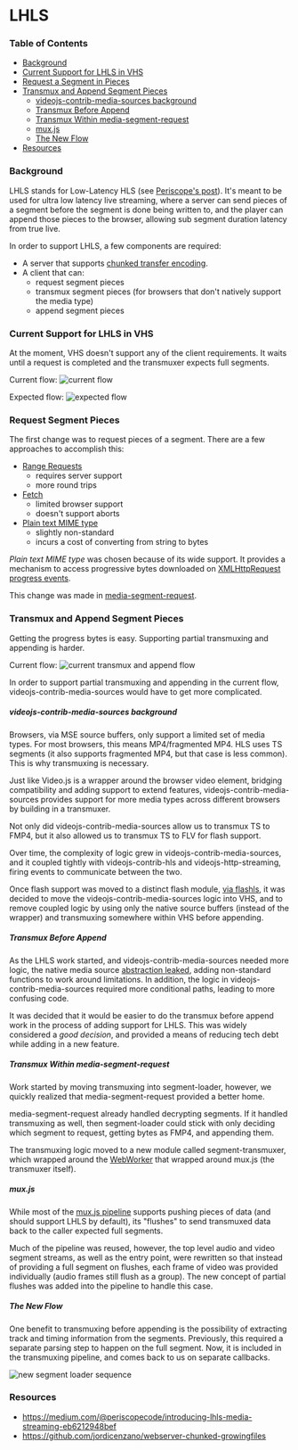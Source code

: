 # LHLS

### Table of Contents

* [Background](#background)
* [Current Support for LHLS in VHS](#current-support-for-lhls-in-vhs)
* [Request a Segment in Pieces](#request-a-segment-in-pieces)
* [Transmux and Append Segment Pieces](#transmux-and-append-segment-pieces)
  * [videojs-contrib-media-sources background](#videojs-contrib-media-sources-background)
  * [Transmux Before Append](#transmux-before-append)
  * [Transmux Within media-segment-request](#transmux-within-media-segment-request)
  * [mux.js](#muxjs)
  * [The New Flow](#the-new-flow)
* [Resources](#resources)

### Background

LHLS stands for Low-Latency HLS (see [Periscope's post](https://medium.com/@periscopecode/introducing-lhls-media-streaming-eb6212948bef)). It's meant to be used for ultra low latency live streaming, where a server can send pieces of a segment before the segment is done being written to, and the player can append those pieces to the browser, allowing sub segment duration latency from true live.

In order to support LHLS, a few components are required:

* A server that supports [chunked transfer encoding](https://en.wikipedia.org/wiki/Chunked_transfer_encoding).
* A client that can:
  * request segment pieces
  * transmux segment pieces (for browsers that don't natively support the media type)
  * append segment pieces

### Current Support for LHLS in VHS

At the moment, VHS doesn't support any of the client requirements. It waits until a request is completed and the transmuxer expects full segments.

Current flow:
![current flow](./current-flow.plantuml.png)

Expected flow:
![expected flow](./expected-flow.plantuml.png)

### Request Segment Pieces

The first change was to request pieces of a segment. There are a few approaches to accomplish this:

* [Range Requests](https://developer.mozilla.org/en-US/docs/Web/HTTP/Range_requests)
  * requires server support
  * more round trips
* [Fetch](https://developer.mozilla.org/en-US/docs/Web/API/Fetch_API)
  * limited browser support
  * doesn't support aborts
* [Plain text MIME type](https://developer.mozilla.org/en-US/docs/Web/API/XMLHttpRequest/Sending_and_Receiving_Binary_Data)
  * slightly non-standard
  * incurs a cost of converting from string to bytes

*Plain text MIME type* was chosen because of its wide support. It provides a mechanism to access progressive bytes downloaded on [XMLHttpRequest progress events](https://developer.mozilla.org/en-US/docs/Web/API/XMLHttpRequestEventTarget/onprogress).

This change was made in [media-segment-request](https://github.com/videojs/http-streaming/blob/master/src/media-segment-request.js).

### Transmux and Append Segment Pieces

Getting the progress bytes is easy. Supporting partial transmuxing and appending is harder.

Current flow:
![current transmux and append flow](./current-transmux-and-append-flow.plantuml.png)

In order to support partial transmuxing and appending in the current flow, videojs-contrib-media-sources would have to get more complicated.

##### videojs-contrib-media-sources background

Browsers, via MSE source buffers, only support a limited set of media types. For most browsers, this means MP4/fragmented MP4. HLS uses TS segments (it also supports fragmented MP4, but that case is less common). This is why transmuxing is necessary.

Just like Video.js is a wrapper around the browser video element, bridging compatibility and adding support to extend features, videojs-contrib-media-sources provides support for more media types across different browsers by building in a transmuxer.

Not only did videojs-contrib-media-sources allow us to transmux TS to FMP4, but it also allowed us to transmux TS to FLV for flash support.

Over time, the complexity of logic grew in videojs-contrib-media-sources, and it coupled tightly with videojs-contrib-hls and videojs-http-streaming, firing events to communicate between the two.

Once flash support was moved to a distinct flash module, [via flashls](https://github.com/brightcove/videojs-flashls-source-handler), it was decided to move the videojs-contrib-media-sources logic into VHS, and to remove coupled logic by using only the native source buffers (instead of the wrapper) and transmuxing somewhere within VHS before appending.

##### Transmux Before Append

As the LHLS work started, and videojs-contrib-media-sources needed more logic, the native media source [abstraction leaked](https://en.wikipedia.org/wiki/Leaky_abstraction), adding non-standard functions to work around limitations. In addition, the logic in videojs-contrib-media-sources required more conditional paths, leading to more confusing code.

It was decided that it would be easier to do the transmux before append work in the process of adding support for LHLS. This was widely considered a *good decision*, and provided a means of reducing tech debt while adding in a new feature.

##### Transmux Within media-segment-request

Work started by moving transmuxing into segment-loader, however, we quickly realized that media-segment-request provided a better home.

media-segment-request already handled decrypting segments. If it handled transmuxing as well, then segment-loader could stick with only deciding which segment to request, getting bytes as FMP4, and appending them.

The transmuxing logic moved to a new module called segment-transmuxer, which wrapped around the [WebWorker](https://developer.mozilla.org/en-US/docs/Web/API/Worker/Worker) that wrapped around mux.js (the transmuxer itself).

##### mux.js

While most of the [mux.js pipeline](https://github.com/videojs/mux.js/blob/master/docs/diagram.png) supports pushing pieces of data (and should support LHLS by default), its "flushes" to send transmuxed data back to the caller expected full segments.

Much of the pipeline was reused, however, the top level audio and video segment streams, as well as the entry point, were rewritten so that instead of providing a full segment on flushes, each frame of video was provided individually (audio frames still flush as a group). The new concept of partial flushes was added into the pipeline to handle this case.

##### The New Flow

One benefit to transmuxing before appending is the possibility of extracting track and timing information from the segments. Previously, this required a separate parsing step to happen on the full segment. Now, it is included in the transmuxing pipeline, and comes back to us on separate callbacks.

![new segment loader sequence](./new-segment-loader-sequence.plantuml.png)

### Resources

* https://medium.com/@periscopecode/introducing-lhls-media-streaming-eb6212948bef
* https://github.com/jordicenzano/webserver-chunked-growingfiles
